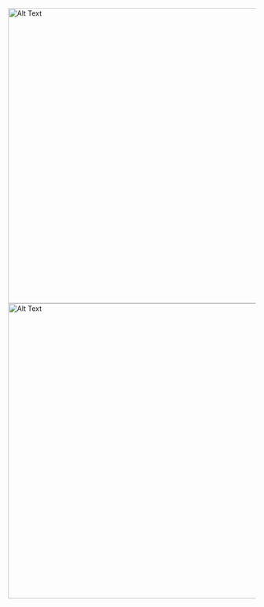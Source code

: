 <img src="https://github.com/user-attachments/assets/5ac51e2d-ece0-4b50-b9e2-e40d2c06296f" alt="Alt Text" width="600" height="600">

<img src="https://github.com/lexiskernel/planetary_photography/blob/main/moon_moon_ring_planets.jpg" alt="Alt Text" width="600" height="600">
